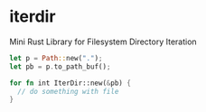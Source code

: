# iterdir
Mini Rust Library for Filesystem Directory Iteration

```rust
let p = Path::new(".");
let pb = p.to_path_buf();

for fn int IterDir::new(&pb) {
  // do something with file
}
```
